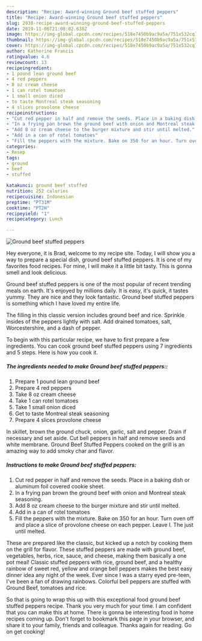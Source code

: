 ```yaml
---
description: "Recipe: Award-winning Ground beef stuffed peppers"
title: "Recipe: Award-winning Ground beef stuffed peppers"
slug: 2938-recipe-award-winning-ground-beef-stuffed-peppers
date: 2019-11-06T21:08:02.638Z
image: https://img-global.cpcdn.com/recipes/518e7450b9ac9a5a/751x532cq70/ground-beef-stuffed-peppers-recipe-main-photo.jpg
thumbnail: https://img-global.cpcdn.com/recipes/518e7450b9ac9a5a/751x532cq70/ground-beef-stuffed-peppers-recipe-main-photo.jpg
cover: https://img-global.cpcdn.com/recipes/518e7450b9ac9a5a/751x532cq70/ground-beef-stuffed-peppers-recipe-main-photo.jpg
author: Katherine Francis
ratingvalue: 4.6
reviewcount: 13
recipeingredient:
- 1 pound lean ground beef
- 4 red peppers
- 8 oz cream cheese
- 1 can rotel tomatoes
- 1 small onion diced
- to taste Montreal steak seasoning
- 4 slices provolone cheese
recipeinstructions:
- "Cut red pepper in half and remove the seeds. Place in a baking dish or aluminum foil covered cookie sheet."
- "In a frying pan brown the ground beef with onion and Montreal steak seasoning."
- "Add 8 oz cream cheese to the burger mixture and stir until melted."
- "Add in a can of rotel tomatoes"
- "Fill the peppers with the mixture. Bake on 350 for an hour. Turn oven off and place a slice of provolone cheese on each pepper. Leave I. The just until melted."
categories:
- Resep
tags:
- ground
- beef
- stuffed

katakunci: ground beef stuffed
nutrition: 252 calories
recipecuisine: Indonesian
preptime: "PT31M"
cooktime: "PT2H"
recipeyield: "1"
recipecategory: Lunch

---
```



![Ground beef stuffed peppers](https://img-global.cpcdn.com/recipes/518e7450b9ac9a5a/751x532cq70/ground-beef-stuffed-peppers-recipe-main-photo.jpg)

Hey everyone, it is Brad, welcome to my recipe site. Today, I will show you a way to prepare a special dish, ground beef stuffed peppers. It is one of my favorites food recipes. For mine, I will make it a little bit tasty. This is gonna smell and look delicious.

Ground beef stuffed peppers is one of the most popular of recent trending meals on earth. It's enjoyed by millions daily. It is easy, it's quick, it tastes yummy. They are nice and they look fantastic. Ground beef stuffed peppers is something which I have loved my entire life.

The filling in this classic version includes ground beef and rice. Sprinkle insides of the peppers lightly with salt. Add drained tomatoes, salt, Worcestershire, and a dash of pepper.


To begin with this particular recipe, we have to first prepare a few ingredients. You can cook ground beef stuffed peppers using 7 ingredients and 5 steps. Here is how you cook it.

##### The ingredients needed to make Ground beef stuffed peppers::

1. Prepare 1 pound lean ground beef
1. Prepare 4 red peppers
1. Take 8 oz cream cheese
1. Take 1 can rotel tomatoes
1. Take 1 small onion diced
1. Get to taste Montreal steak seasoning
1. Prepare 4 slices provolone cheese


In skillet, brown the ground chuck, onion, garlic, salt and pepper. Drain if necessary and set aside. Cut bell peppers in half and remove seeds and white membrane. Ground Beef Stuffed Peppers cooked on the grill is an amazing way to add smoky char and flavor. 

##### Instructions to make Ground beef stuffed peppers:

1. Cut red pepper in half and remove the seeds. Place in a baking dish or aluminum foil covered cookie sheet.
1. In a frying pan brown the ground beef with onion and Montreal steak seasoning.
1. Add 8 oz cream cheese to the burger mixture and stir until melted.
1. Add in a can of rotel tomatoes
1. Fill the peppers with the mixture. Bake on 350 for an hour. Turn oven off and place a slice of provolone cheese on each pepper. Leave I. The just until melted.


These are prepared like the classic, but kicked up a notch by cooking them on the grill for flavor. These stuffed peppers are made with ground beef, vegetables, herbs, rice, sauce, and cheese, making them basically a one pot meal! Classic stuffed peppers with rice, ground beef, and a healthy rainbow of sweet red, yellow and orange bell peppers makes the best easy dinner idea any night of the week. Ever since I was a starry eyed pre-teen, I&#39;ve been a fan of drawing rainbows. Colorful bell peppers are stuffed with Ground Beef, tomatoes and rice. 

So that is going to wrap this up with this exceptional food ground beef stuffed peppers recipe. Thank you very much for your time. I am confident that you can make this at home. There is gonna be interesting food in home recipes coming up. Don't forget to bookmark this page in your browser, and share it to your family, friends and colleague. Thanks again for reading. Go on get cooking!
